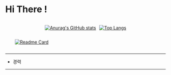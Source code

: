 # Hi There !

<!---
flex 시작
--->


<div style="display: flex; justify-content: center;" >

<!---
첫번쨰 div
--->
<div style="margin-right: 10px;">

<div>

[![Anurag's GitHub stats](https://github-readme-stats.vercel.app/api?username=yuus95&theme=radical)](https://github.com/anuraghazra/github-readme-stats)

</div>

</div>

<div>

[![Top Langs](https://github-readme-stats.vercel.app/api/top-langs/?username=yuus95)](https://github.com/anuraghazra/github-readme-stats)

</div>
</div>



<!---
REPO
--->
<div style="display: flex;justify-content: left;margin-left: 30px">

<div>

[![Readme Card](https://github-readme-stats.vercel.app/api/pin/?username=yuus95&repo=TIL)](https://github.com/anuraghazra/github-readme-stats)
</div>

</div>

---
- 경력 


---

<!---
yuus95/yuus95 is a ✨ special ✨ repository because its `README.md` (this file) appears on your GitHub profile.
You can click the Preview link to take a look at your changes.
--->
